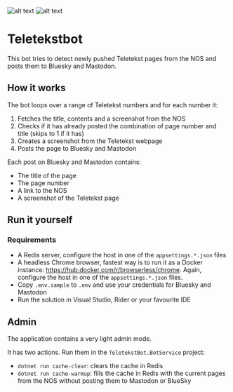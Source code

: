 ![alt text](https://github.com/LoranKloeze/teletekstbot-net/actions/workflows/test.yml/badge.svg)
![alt text](https://github.com/LoranKloeze/teletekstbot-net/actions/workflows/test_and_deploy.yml/badge.svg)
# Teletekstbot
This bot tries to detect newly pushed Teletekst pages from the NOS
and posts them to Bluesky and Mastodon.

## How it works
The bot loops over a range of Teletekst numbers and for each number it:
1. Fetches the title, contents and a screenshot from the NOS
2. Checks if it has already posted the combination of page number and title (skips to 1 if it has)
3. Creates a screenshot from the Teletekst webpage
4. Posts the page to Bluesky and Mastodon

Each post on Bluesky and Mastodon contains:
- The title of the page
- The page number
- A link to the NOS
- A screenshot of the Teletekst page

## Run it yourself
### Requirements
- A Redis server, configure the host in one of the `appsettings.*.json` files
- A headless Chrome browser, fastest way is to run it as a Docker instance: 
  https://hub.docker.com/r/browserless/chrome. Again, configure the host in one
  of the `appsettings.*.json` files.
- Copy `.env.sample` to `.env` and use your credentials for Bluesky and Mastodon
- Run the solution in Visual Studio, Rider or your favourite IDE

## Admin

The application contains a very light admin mode. 

It has two actions. Run them in the `TeletekstBot.BotService` project:

- `dotnet run cache-clear`: clears the cache in Redis
- `dotnet run cache-warmup`: fills the cache in Redis with the current pages from the NOS without posting them to Mastodon or BlueSky
